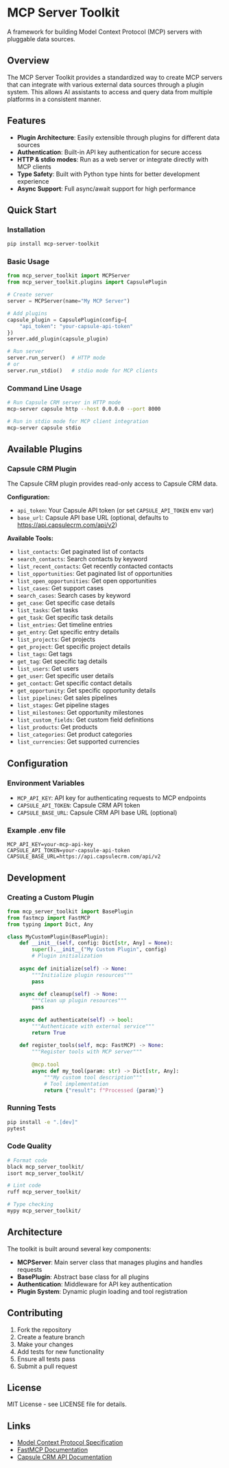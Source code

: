 # MCP Server Toolkit

A framework for building Model Context Protocol (MCP) servers with pluggable data sources.

## Overview

The MCP Server Toolkit provides a standardized way to create MCP servers that can integrate with various external data sources through a plugin system. This allows AI assistants to access and query data from multiple platforms in a consistent manner.

## Features

- **Plugin Architecture**: Easily extensible through plugins for different data sources
- **Authentication**: Built-in API key authentication for secure access
- **HTTP & stdio modes**: Run as a web server or integrate directly with MCP clients
- **Type Safety**: Built with Python type hints for better development experience
- **Async Support**: Full async/await support for high performance

## Quick Start

### Installation

```bash
pip install mcp-server-toolkit
```

### Basic Usage

```python
from mcp_server_toolkit import MCPServer
from mcp_server_toolkit.plugins import CapsulePlugin

# Create server
server = MCPServer(name="My MCP Server")

# Add plugins
capsule_plugin = CapsulePlugin(config={
    "api_token": "your-capsule-api-token"
})
server.add_plugin(capsule_plugin)

# Run server
server.run_server()  # HTTP mode
# or
server.run_stdio()   # stdio mode for MCP clients
```

### Command Line Usage

```bash
# Run Capsule CRM server in HTTP mode
mcp-server capsule http --host 0.0.0.0 --port 8000

# Run in stdio mode for MCP client integration
mcp-server capsule stdio
```

## Available Plugins

### Capsule CRM Plugin

The Capsule CRM plugin provides read-only access to Capsule CRM data.

**Configuration:**
- `api_token`: Your Capsule API token (or set `CAPSULE_API_TOKEN` env var)
- `base_url`: Capsule API base URL (optional, defaults to https://api.capsulecrm.com/api/v2)

**Available Tools:**
- `list_contacts`: Get paginated list of contacts
- `search_contacts`: Search contacts by keyword
- `list_recent_contacts`: Get recently contacted contacts
- `list_opportunities`: Get paginated list of opportunities
- `list_open_opportunities`: Get open opportunities
- `list_cases`: Get support cases
- `search_cases`: Search cases by keyword
- `get_case`: Get specific case details
- `list_tasks`: Get tasks
- `get_task`: Get specific task details
- `list_entries`: Get timeline entries
- `get_entry`: Get specific entry details
- `list_projects`: Get projects
- `get_project`: Get specific project details
- `list_tags`: Get tags
- `get_tag`: Get specific tag details
- `list_users`: Get users
- `get_user`: Get specific user details
- `get_contact`: Get specific contact details
- `get_opportunity`: Get specific opportunity details
- `list_pipelines`: Get sales pipelines
- `list_stages`: Get pipeline stages
- `list_milestones`: Get opportunity milestones
- `list_custom_fields`: Get custom field definitions
- `list_products`: Get products
- `list_categories`: Get product categories
- `list_currencies`: Get supported currencies

## Configuration

### Environment Variables

- `MCP_API_KEY`: API key for authenticating requests to MCP endpoints
- `CAPSULE_API_TOKEN`: Capsule CRM API token
- `CAPSULE_BASE_URL`: Capsule CRM API base URL (optional)

### Example .env file

```env
MCP_API_KEY=your-mcp-api-key
CAPSULE_API_TOKEN=your-capsule-api-token
CAPSULE_BASE_URL=https://api.capsulecrm.com/api/v2
```

## Development

### Creating a Custom Plugin

```python
from mcp_server_toolkit import BasePlugin
from fastmcp import FastMCP
from typing import Dict, Any

class MyCustomPlugin(BasePlugin):
    def __init__(self, config: Dict[str, Any] = None):
        super().__init__("My Custom Plugin", config)
        # Plugin initialization
    
    async def initialize(self) -> None:
        """Initialize plugin resources"""
        pass
    
    async def cleanup(self) -> None:
        """Clean up plugin resources"""
        pass
    
    async def authenticate(self) -> bool:
        """Authenticate with external service"""
        return True
    
    def register_tools(self, mcp: FastMCP) -> None:
        """Register tools with MCP server"""
        
        @mcp.tool
        async def my_tool(param: str) -> Dict[str, Any]:
            """My custom tool description"""
            # Tool implementation
            return {"result": f"Processed {param}"}
```

### Running Tests

```bash
pip install -e ".[dev]"
pytest
```

### Code Quality

```bash
# Format code
black mcp_server_toolkit/
isort mcp_server_toolkit/

# Lint code
ruff mcp_server_toolkit/

# Type checking
mypy mcp_server_toolkit/
```

## Architecture

The toolkit is built around several key components:

- **MCPServer**: Main server class that manages plugins and handles requests
- **BasePlugin**: Abstract base class for all plugins
- **Authentication**: Middleware for API key authentication
- **Plugin System**: Dynamic plugin loading and tool registration

## Contributing

1. Fork the repository
2. Create a feature branch
3. Make your changes
4. Add tests for new functionality
5. Ensure all tests pass
6. Submit a pull request

## License

MIT License - see LICENSE file for details.

## Links

- [Model Context Protocol Specification](https://spec.modelcontextprotocol.io/)
- [FastMCP Documentation](https://github.com/jlowin/fastmcp)
- [Capsule CRM API Documentation](https://developer.capsulecrm.com/)